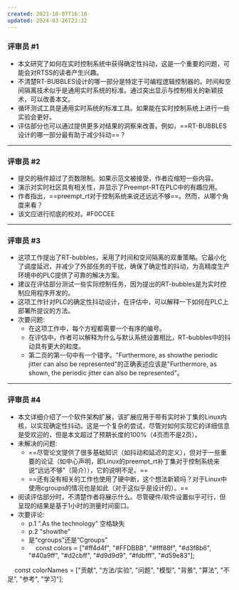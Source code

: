 ```yaml
---
created: 2023-10-07T16:10
updated: 2024-03-26T23:32
---
```

### 评审员 #1

- 本文研究了如何在实时控制系统中获得确定性抖动，这是一个重要的问题，可能会对RTSS的读者产生兴趣。
- 不清楚RT-BUBBLES设计的哪一部分是特定于可编程逻辑控制器的。时间和空间隔离技术似乎是通用实时系统的标准。通过突出显示与控制相关的新颖技术，可以改善本文。
- 循环测试工具是通用实时系统的标准工具。如果能在实时控制系统上进行一些实验会更好。
- 评估部分也可以通过提供更多对结果的洞察来改善。例如，==RT-BUBBLES设计的哪一部分最有助于减少抖动==？

---

### 评审员 #2
- 提交的稿件超过了页数限制。如果示范文被接受，作者应缩短一些内容。
- 演示对实时社区具有相关性，并显示了Preempt-RT在PLC中的有趣应用。
- 作者指出，==preempt_rt对于控制系统来说还远远不够==。然而，从哪个角度来看？
- 该文应进行彻底的校对。#F0CCEE



---

### 评审员 #3
- 这项工作提出了RT-bubbles，采用了时间和空间隔离的双重策略。它最小化了调度延迟，并减少了外部任务的干扰，确保了确定性的抖动，为高精度生产环境中的PLC提供了可靠的解决方案。
- 建议在评估部分测试一些实际控制任务，因为提出的RT-bubbles是为实时控制应用程序开发的。
- 这项工作针对PLC的确定性抖动设计，在评估中，可以解释一下如何在PLC上部署所提议的方法。
- 次要问题:
  - 在这项工作中，每个方程都需要一个有序的编号。
  - 在评估中，作者可以解释为什么与默认系统设置相比，RT-bubbles中的抖动具有更大的粒度。
  - 第二页的第一句中有一个错字。"Furthermore, as showthe periodic jitter can also be represented"的正确表述应该是"Furthermore, as shown, the periodic jitter can also be represented"。

---

### 评审员 #4
- 本文详细介绍了一个软件架构扩展，该扩展应用于带有实时补丁集的Linux内核，以实现确定性抖动。这是一个复杂的尝试，尽管对如何实现它的详细信息是受欢迎的，但是本文超过了预期长度的100%（4页而不是2页）。
- 未解决的问题:
  - ==尽管论文提供了很多基础知识（如抖动和延迟的定义），但对于一些重要的论证（如中心声明，即Linux的preempt_rt补丁集对于控制系统来说“远远不够”（简介）），它的说明不足。==
  - ==还有没有相关的工作也使用了硬中断，这个想法新颖吗？对于Linux中使用cgroups的情况也是如此（对于这似乎是设计的）。==
- 阅读评估部分时，不清楚作者将展示什么。尽管硬件/软件设置似乎可行，但呈现的结果是基于1小时的测量时间窗口。
- 次要评论:
  - p.1 “.As the technology” 空格缺失
  - p.2 "showthe"
  - 是“cgroups”还是“Cgroups”
  -     const colors = ["#ff4d4f", "#FFDBBB", "#fff88f", "#d3f8b6", "#40a9ff", "#d2cbff", "#d9d9d9", "#fdbfff", "#d59e83"];

    const colorNames = ["贡献", "方法/实验", "问题", "模型", "背景", "算法", "不足", "参考", "学习"];